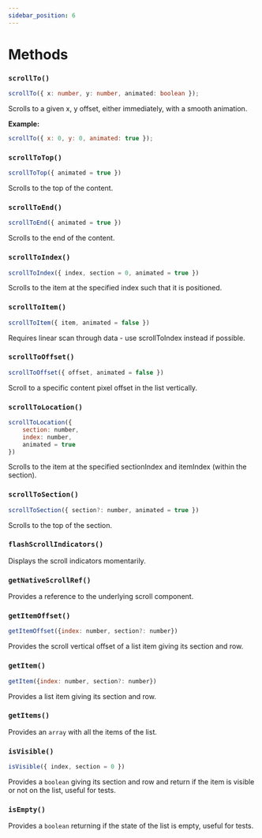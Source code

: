 ```yaml
---
sidebar_position: 6
---
```


# Methods

### `scrollTo()`

```ts
scrollTo({ x: number, y: number, animated: boolean });
```

Scrolls to a given x, y offset, either immediately, with a smooth animation.

**Example:**

```js
scrollTo({ x: 0, y: 0, animated: true });
```

### `scrollToTop()`

```js
scrollToTop({ animated = true })
```

Scrolls to the top of the content.

### `scrollToEnd()`

```js
scrollToEnd({ animated = true })
```

Scrolls to the end of the content.

### `scrollToIndex()`

```js
scrollToIndex({ index, section = 0, animated = true })
```

Scrolls to the item at the specified index such that it is positioned.

### `scrollToItem()`

```js
scrollToItem({ item, animated = false })
```

Requires linear scan through data - use scrollToIndex instead if possible.

### `scrollToOffset()`

```js
scrollToOffset({ offset, animated = false })
```

Scroll to a specific content pixel offset in the list vertically.

### `scrollToLocation()`

```js
scrollToLocation({
	section: number,
	index: number,
	animated = true
})
```

Scrolls to the item at the specified sectionIndex and itemIndex (within the section).

### `scrollToSection()`

```js
scrollToSection({ section?: number, animated = true })
```

Scrolls to the top of the section.

### `flashScrollIndicators()`

Displays the scroll indicators momentarily.

### `getNativeScrollRef()`

Provides a reference to the underlying scroll component.

### `getItemOffset()`

```js
getItemOffset({index: number, section?: number})
```

Provides the scroll vertical offset of a list item giving its section and row.

### `getItem()`

```js
getItem({index: number, section?: number})
```

Provides a list item giving its section and row.

### `getItems()`

Provides an `array` with all the items of the list.

### `isVisible()`

```js
isVisible({ index, section = 0 })
```

Provides a `boolean` giving its section and row and return if the item is visible or not on the list, useful for tests.

### `isEmpty()`

Provides a `boolean` returning if the state of the list is empty, useful for tests.
